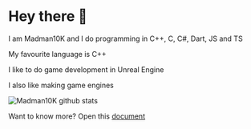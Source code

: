 # Hey there :wave: 
I am Madman10K and I do programming in C++, C, C#, Dart, JS and TS

My favourite language is C++

I like to do game development in Unreal Engine

I also like making game engines 

![Madman10K github stats](https://github-readme-stats.vercel.app/api?username=Madman10K&theme=dark&show_icons=true&hide_border=true)

Want to know more? Open this [document](https://github.com/Madman10K/Madman10K/blob/master/ReadmeLonger.md)

